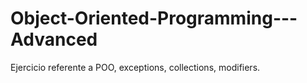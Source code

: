# Object-Oriented-Programming---Advanced
Ejercicio referente a POO, exceptions, collections, modifiers.
